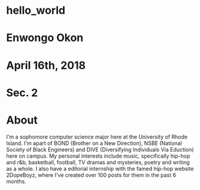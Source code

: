 # hello_world

# Enwongo Okon
# April 16th, 2018
# Sec. 2

# About
I'm a sophomore computer science major here at the University of Rhode Island. I'm apart of BOND (Brother on a New Direction), NSBE (National Society of Black Engineers) and DIVE (Diversifying Individuals Via Eduction) here on campus. My personal interests include music, specifically hip-hop and r&b, basketball, football, TV dramas and mysteries, poetry and writing as a whole. I also have a editorial internship with the famed hip-hop website 2DopeBoyz, where I've created over 100 posts for them in the past 6 months.
